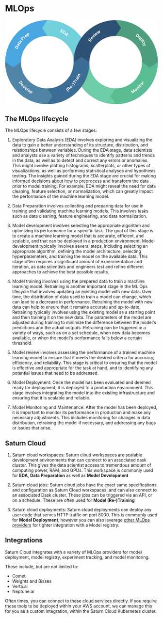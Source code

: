 # MLOps

![Ml ops cycle](/images/docs/mlops-cycle.png "doc-image")

## The MLOps lifecycle

The MLOps lifecycle consists of a few stages.

1. Exploratory Data Analysis (EDA) involves exploring and visualizing the data to gain a better understanding of its structure, distribution, and relationships between variables. During the EDA stage, data scientists and analysts use a variety of techniques to identify patterns and trends in the data, as well as to detect and correct any errors or anomalies. This might involve plotting histograms, scatterplots, or other types of visualizations, as well as performing statistical analyses and hypothesis testing. The insights gained during the EDA stage are crucial for making informed decisions about how to preprocess and transform the data prior to model training. For example, EDA might reveal the need for data cleaning, feature selection, or normalization, which can greatly impact the performance of the machine learning model.

2. Data Preparation involves collecting and preparing data for use in training and validating machine learning models. This involves tasks such as data cleaning, feature engineering, and data normalization.

3. Model development involves selecting the appropriate algorithm and optimizing its performance for a specific task. The goal of this stage is to create a machine learning model that is accurate, efficient, and scalable, and that can be deployed in a production environment. Model development typically involves several steps, including selecting an appropriate algorithm, defining the model architecture, selecting hyperparameters, and training the model on the available data. This stage often requires a significant amount of experimentation and iteration, as data scientists and engineers test and refine different approaches to achieve the best possible results.

4. Model training involves using the prepared data to train a machine learning model. Retraining is another important stage in the ML Ops lifecycle that involves updating an existing model with new data. Over time, the distribution of data used to train a model can change, which can lead to a decrease in performance. Retraining the model with new data can help to ensure that it remains accurate and up-to-date. Retraining typically involves using the existing model as a starting point and then training it on the new data. The parameters of the model are adjusted during training to minimize the difference between the model's predictions and the actual outputs. Retraining can be triggered in a variety of ways, such as on a set schedule, when new data becomes available, or when the model's performance falls below a certain threshold.

5. Model review involves assessing the performance of a trained machine learning model to ensure that it meets the desired criteria for accuracy, efficiency, and reliability. This stage is critical to ensuring that the model is effective and appropriate for the task at hand, and to identifying any potential issues that need to be addressed.

6. Model Deployment: Once the model has been evaluated and deemed ready for deployment, it is deployed to a production environment. This stage involves integrating the model into the existing infrastructure and ensuring that it is scalable and reliable.

7. Model Monitoring and Maintenance: After the model has been deployed, it is important to monitor its performance in production and make any necessary adjustments. This includes monitoring for changes in data distribution, retraining the model if necessary, and addressing any bugs or issues that arise.


## Saturn Cloud

1.  Saturn cloud workspaces: Saturn cloud workspaces are scalable development environments that can connect to an associated dask cluster. This gives the data scientist access to tremendous amount of computing power, RAM, and GPUs. This workspace is commonly used for **EDA**, **Data Preparation** as well as **Model Development**

2. Saturn cloud jobs: Saturn cloud jobs have the exact same specifications and configuration as Saturn Cloud workspaces, and can also connect to an associated Dask cluster. These jobs can be triggered via an API, or on a schedule. These are often used for **Model (Re-)Training**

3. Saturn cloud deployments: Saturn cloud deployments can deploy any user code that serves HTTP traffic on port 8000. This is commonly used for **Model Deployment**, however you can also leverage [other MLOps providers](#integrations) for tighter integration with a Model registry.


## Integrations

Saturn Cloud integrates with a variety of MLOps providers for model deployment, model registry, experiment tracking, and model monitoring.

These include, but are not limited to:

- Comet
- Weights and Biases
- Verta.ai
- Neptune.ai

Often times, you can connect to these cloud services directly. If you require these tools to be deployed within your AWS account, we can manage this for you as a custom integration, within the Saturn Cloud Kubernetes cluster.
